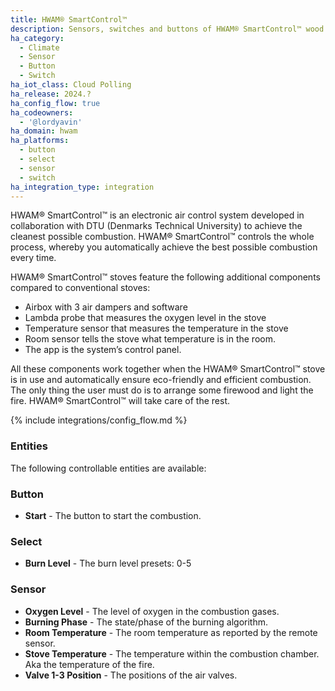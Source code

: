 ```yaml
---
title: HWAM® SmartControl™
description: Sensors, switches and buttons of HWAM® SmartControl™ wood burning stoves.
ha_category:
  - Climate
  - Sensor
  - Button
  - Switch
ha_iot_class: Cloud Polling
ha_release: 2024.?
ha_config_flow: true
ha_codeowners:
  - '@lordyavin'
ha_domain: hwam
ha_platforms:
  - button
  - select
  - sensor
  - switch
ha_integration_type: integration
---
```


HWAM® SmartControl™ is an electronic air control system developed in collaboration
with DTU (Denmarks Technical University) to achieve the cleanest possible combustion.
HWAM® SmartControl™ controls the whole process, whereby you automatically achieve the
best possible combustion every time.

HWAM® SmartControl™ stoves feature the following additional components compared to conventional stoves:

- Airbox with 3 air dampers and software
- Lambda probe that measures the oxygen level in the stove
- Temperature sensor that measures the temperature in the stove
- Room sensor tells the stove what temperature is in the room.
- The app is the system’s control panel.

All these components work together when the HWAM® SmartControl™ stove is in use 
and automatically ensure eco-friendly and efficient combustion. The only thing 
the user must do is to arrange some firewood and light the fire. HWAM® SmartControl™
will take care of the rest.

{% include integrations/config_flow.md %}

### Entities

The following controllable entities are available:

### Button

- **Start** - The button to start the combustion.

### Select

- **Burn Level** - The burn level presets: 0-5

### Sensor

- **Oxygen Level** - The level of oxygen in the combustion gases.
- **Burning Phase** - The state/phase of the burning algorithm.
- **Room Temperature** - The room temperature as reported by the remote sensor.
- **Stove Temperature** - The temperature within the combustion chamber. Aka the temperature of the fire.
- **Valve 1-3 Position** - The positions of the air valves.
